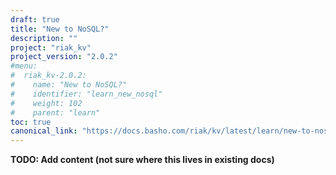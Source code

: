 ```yaml
---
draft: true
title: "New to NoSQL?"
description: ""
project: "riak_kv"
project_version: "2.0.2"
#menu:
#  riak_kv-2.0.2:
#    name: "New to NoSQL?"
#    identifier: "learn_new_nosql"
#    weight: 102
#    parent: "learn"
toc: true
canonical_link: "https://docs.basho.com/riak/kv/latest/learn/new-to-nosql"
---
```


**TODO: Add content (not sure where this lives in existing docs)**
